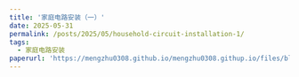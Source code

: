```yaml
---
title: '家庭电路安装（一）'
date: 2025-05-31
permalink: /posts/2025/05/household-circuit-installation-1/
tags:
  - 家庭电路安装
paperurl: 'https://mengzhu0308.github.io/mengzhu0308.githup.io/files/blog/household-circuit-installation/2025-05-31-household-circuit-installation.pdf'
---
```

